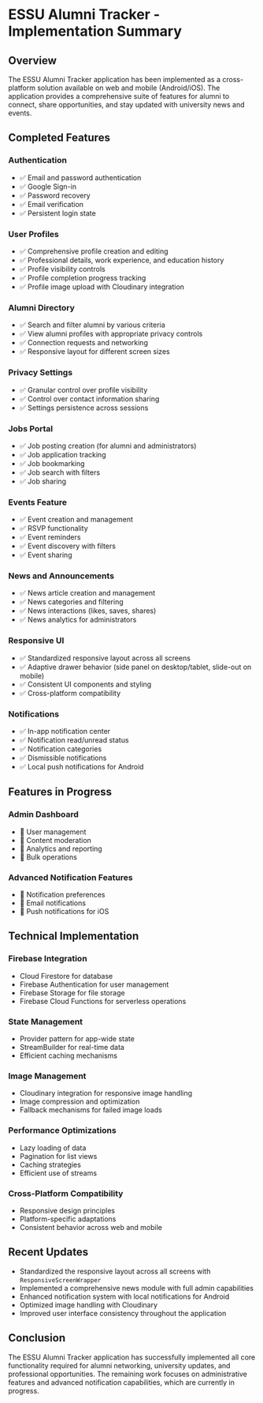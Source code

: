 # ESSU Alumni Tracker - Implementation Summary

## Overview
The ESSU Alumni Tracker application has been implemented as a cross-platform solution available on web and mobile (Android/iOS). The application provides a comprehensive suite of features for alumni to connect, share opportunities, and stay updated with university news and events.

## Completed Features

### Authentication
- ✅ Email and password authentication
- ✅ Google Sign-in
- ✅ Password recovery
- ✅ Email verification
- ✅ Persistent login state

### User Profiles
- ✅ Comprehensive profile creation and editing
- ✅ Professional details, work experience, and education history
- ✅ Profile visibility controls
- ✅ Profile completion progress tracking
- ✅ Profile image upload with Cloudinary integration

### Alumni Directory
- ✅ Search and filter alumni by various criteria
- ✅ View alumni profiles with appropriate privacy controls
- ✅ Connection requests and networking
- ✅ Responsive layout for different screen sizes

### Privacy Settings
- ✅ Granular control over profile visibility
- ✅ Control over contact information sharing
- ✅ Settings persistence across sessions

### Jobs Portal
- ✅ Job posting creation (for alumni and administrators)
- ✅ Job application tracking
- ✅ Job bookmarking
- ✅ Job search with filters
- ✅ Job sharing

### Events Feature
- ✅ Event creation and management
- ✅ RSVP functionality
- ✅ Event reminders
- ✅ Event discovery with filters
- ✅ Event sharing

### News and Announcements
- ✅ News article creation and management
- ✅ News categories and filtering
- ✅ News interactions (likes, saves, shares)
- ✅ News analytics for administrators

### Responsive UI
- ✅ Standardized responsive layout across all screens
- ✅ Adaptive drawer behavior (side panel on desktop/tablet, slide-out on mobile)
- ✅ Consistent UI components and styling
- ✅ Cross-platform compatibility

### Notifications
- ✅ In-app notification center
- ✅ Notification read/unread status
- ✅ Notification categories
- ✅ Dismissible notifications
- ✅ Local push notifications for Android

## Features in Progress

### Admin Dashboard
- 🔄 User management
- 🔄 Content moderation
- 🔄 Analytics and reporting
- 🔄 Bulk operations

### Advanced Notification Features
- 🔄 Notification preferences
- 🔄 Email notifications
- 🔄 Push notifications for iOS

## Technical Implementation

### Firebase Integration
- Cloud Firestore for database
- Firebase Authentication for user management
- Firebase Storage for file storage
- Firebase Cloud Functions for serverless operations

### State Management
- Provider pattern for app-wide state
- StreamBuilder for real-time data
- Efficient caching mechanisms

### Image Management
- Cloudinary integration for responsive image handling
- Image compression and optimization
- Fallback mechanisms for failed image loads

### Performance Optimizations
- Lazy loading of data
- Pagination for list views
- Caching strategies
- Efficient use of streams

### Cross-Platform Compatibility
- Responsive design principles
- Platform-specific adaptations
- Consistent behavior across web and mobile

## Recent Updates
- Standardized the responsive layout across all screens with `ResponsiveScreenWrapper`
- Implemented a comprehensive news module with full admin capabilities
- Enhanced notification system with local notifications for Android
- Optimized image handling with Cloudinary
- Improved user interface consistency throughout the application

## Conclusion
The ESSU Alumni Tracker application has successfully implemented all core functionality required for alumni networking, university updates, and professional opportunities. The remaining work focuses on administrative features and advanced notification capabilities, which are currently in progress. 